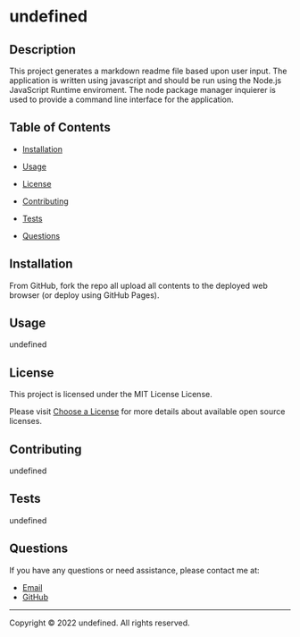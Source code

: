 # undefined
 
 
 
 ## Description
 
 This project generates a markdown readme file based upon user input. The application is written using  javascript and should be run using the Node.js JavaScript Runtime enviroment. The node package manager inquierer is used to provide a command line interface for the application. 
 
 ## Table of Contents
 
 * [Installation](#installation)
 * [Usage](#usage)
 
* [License](#license)

 * [Contributing](#contributing)
 * [Tests](#tests)
 * [Questions](#questions)
 
 ## Installation
 
 From GitHub, fork the repo all upload all contents to the deployed web browser (or deploy using GitHub Pages).
 
 ## Usage
 
 undefined
 
 ## License
 
 This project is licensed under the MIT License License.
 
 Please visit [Choose a License](https://choosealicense.com) for more details about available open source licenses.
 
 
 ## Contributing
 
 undefined
 
 ## Tests
 
 undefined
 
 ## Questions
 
 If you have any questions or need assistance, please contact me at:
 - [Email](mailto:Kittiya.Goldberg1@gmail.com)
 - [GitHub](https://github.com/KittiyaLooknam)
 
 ---
 
 Copyright © 2022 undefined. All rights reserved.
 
 